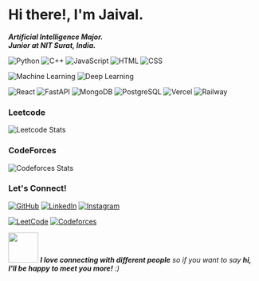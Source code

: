 # Hi there!, I'm Jaival.

<strong><em>Artificial Intelligence Major.<br>
Junior at NIT Surat, India.</em></strong>


![Python](https://img.shields.io/badge/Code-Python-informational?style=flat&logo=python&color=3776AB)
![C++](https://img.shields.io/badge/Code-C++-informational?style=flat&logo=c%2B%2B&color=00599C)
![JavaScript](https://img.shields.io/badge/Code-JavaScript-informational?style=flat&logo=javascript&color=F7DF1E)
![HTML](https://img.shields.io/badge/Markup-HTML5-informational?style=flat&logo=html5&color=E34F26)
![CSS](https://img.shields.io/badge/Style-CSS3-informational?style=flat&logo=css3&color=1572B6)

![Machine Learning](https://img.shields.io/badge/ML-Scikit--learn-informational?style=flat&logo=scikit-learn&color=F7931E)
![Deep Learning](https://img.shields.io/badge/DL-TensorFlow-informational?style=flat&logo=tensorflow&color=FF6F00)

![React](https://img.shields.io/badge/Frontend-React-informational?style=flat&logo=react&color=61DAFB)
![FastAPI](https://img.shields.io/badge/Backend-FastAPI-informational?style=flat&logo=fastapi&color=009688)
![MongoDB](https://img.shields.io/badge/Database-MongoDB-informational?style=flat&logo=mongodb&color=47A248)
![PostgreSQL](https://img.shields.io/badge/Database-PostgreSQL-informational?style=flat&logo=postgresql&color=336791)
![Vercel](https://img.shields.io/badge/Deployment-Vercel-informational?style=flat&logo=vercel&color=000000)
![Railway](https://img.shields.io/badge/Deployment-Railway-informational?style=flat&logo=railway&color=0B0D0E)


### Leetcode
![Leetcode Stats](https://leetcard.jacoblin.cool/jaivalchauhan?theme=transparent)


### CodeForces
![Codeforces Stats](https://codeforces-readme-stats.vercel.app/api/card?username=Jaival175)



### Let's Connect!

[![GitHub](https://img.shields.io/badge/-GitHub-informational?style=flat&logo=github&color=181717)](https://github.com/Jaival111)
[![LinkedIn](https://img.shields.io/badge/-LinkedIn-informational?style=flat&logo=linkedin&color=0A66C2)](https://www.linkedin.com/in/jaival-chauhan)
[![Instagram](https://img.shields.io/badge/-Instagram-informational?style=flat&logo=instagram&color=E4405F)](https://www.instagram.com/me_jaival)

[![LeetCode](https://img.shields.io/badge/-LeetCode-informational?style=flat&logo=leetcode&color=FFA116)](https://leetcode.com/jaivalchauhan)
[![Codeforces](https://img.shields.io/badge/-Codeforces-informational?style=flat&logo=codeforces&color=1F8ACB)](https://codeforces.com/profile/Jaival175)


<img src="https://media.giphy.com/media/LnQjpWaON8nhr21vNW/giphy.gif" width="60"> <em><b>I love connecting with different people</b> so if you want to say <b>hi, I'll be happy to meet you more!</b> :)</em>
